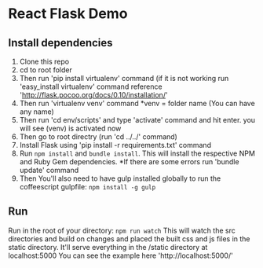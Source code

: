 React  Flask Demo
=======================

## Install dependencies

1. Clone this repo
2. cd  to root folder
3. Then run  'pip install virtualenv' command (if it is not working run 'easy_install virtualenv' command  reference
    'http://flask.pocoo.org/docs/0.10/installation/' 
4. Then run 'virtualenv venv' command  *venv = folder  name  (You  can  have any  name)
5. Then run 'cd env/scripts'  and  type 'activate' command  and  hit  enter.  you  will see (venv) is activated  now
6. Then go to  root directry (run 'cd ../../' command)
7. Install  Flask  using 'pip install -r requirements.txt' command
8. Run `npm install` and `bundle install`. This will install the respective NPM and Ruby Gem dependencies.
    *If there are  some errors run 'bundle update' command  
9. Then You'll also need to have gulp installed globally to run the coffeescript gulpfile: `npm install -g gulp`

## Run
Run in the root of your directory: `npm run watch`
This will watch the src directories and build on changes and placed the built css and js files in the static directory. It'll serve everything in the /static directory at localhost:5000
You can see the  example here 'http://localhost:5000/'



